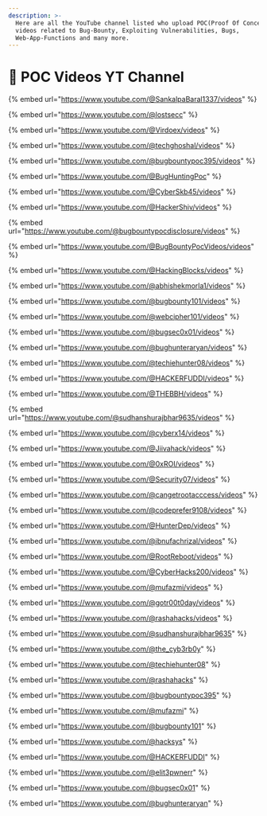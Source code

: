 ```yaml
---
description: >-
  Here are all the YouTube channel listed who upload POC(Proof Of Concept)
  videos related to Bug-Bounty, Exploiting Vulnerabilities, Bugs,
  Web-App-Functions and many more.
---
```


# 📀 POC Videos YT Channel



{% embed url="https://www.youtube.com/@SankalpaBaral1337/videos" %}

{% embed url="https://www.youtube.com/@lostsecc" %}

{% embed url="https://www.youtube.com/@Virdoex/videos" %}

{% embed url="https://www.youtube.com/@techghoshal/videos" %}

{% embed url="https://www.youtube.com/@bugbountypoc395/videos" %}

{% embed url="https://www.youtube.com/@BugHuntingPoc" %}



{% embed url="https://www.youtube.com/@CyberSkb45/videos" %}

{% embed url="https://www.youtube.com/@HackerShiv/videos" %}

{% embed url="https://www.youtube.com/@bugbountypocdisclosure/videos" %}

{% embed url="https://www.youtube.com/@BugBountyPocVideos/videos" %}

{% embed url="https://www.youtube.com/@HackingBlocks/videos" %}

{% embed url="https://www.youtube.com/@abhishekmorla1/videos" %}

{% embed url="https://www.youtube.com/@bugbounty101/videos" %}

{% embed url="https://www.youtube.com/@webcipher101/videos" %}

{% embed url="https://www.youtube.com/@bugsec0x01/videos" %}

{% embed url="https://www.youtube.com/@bughunteraryan/videos" %}

{% embed url="https://www.youtube.com/@techiehunter08/videos" %}

{% embed url="https://www.youtube.com/@HACKERFUDDI/videos" %}

{% embed url="https://www.youtube.com/@THEBBH/videos" %}

{% embed url="https://www.youtube.com/@sudhanshurajbhar9635/videos" %}

{% embed url="https://www.youtube.com/@cyberx14/videos" %}

{% embed url="https://www.youtube.com/@Jiivahack/videos" %}

{% embed url="https://www.youtube.com/@0xROI/videos" %}

{% embed url="https://www.youtube.com/@Security07/videos" %}

{% embed url="https://www.youtube.com/@cangetrootacccess/videos" %}

{% embed url="https://www.youtube.com/@codeprefer9108/videos" %}

{% embed url="https://www.youtube.com/@HunterDep/videos" %}

{% embed url="https://www.youtube.com/@ibnufachrizal/videos" %}

{% embed url="https://www.youtube.com/@RootReboot/videos" %}

{% embed url="https://www.youtube.com/@CyberHacks200/videos" %}

{% embed url="https://www.youtube.com/@mufazmi/videos" %}

{% embed url="https://www.youtube.com/@gotr00t0day/videos" %}

{% embed url="https://www.youtube.com/@rashahacks/videos" %}

{% embed url="https://www.youtube.com/@sudhanshurajbhar9635" %}

{% embed url="https://www.youtube.com/@the_cyb3rb0y" %}

{% embed url="https://www.youtube.com/@techiehunter08" %}

{% embed url="https://www.youtube.com/@rashahacks" %}

{% embed url="https://www.youtube.com/@bugbountypoc395" %}

{% embed url="https://www.youtube.com/@mufazmi" %}

{% embed url="https://www.youtube.com/@bugbounty101" %}

{% embed url="https://www.youtube.com/@hacksys" %}

{% embed url="https://www.youtube.com/@HACKERFUDDI" %}

{% embed url="https://www.youtube.com/@elit3pwnerr" %}

{% embed url="https://www.youtube.com/@bugsec0x01" %}

{% embed url="https://www.youtube.com/@bughunteraryan" %}
